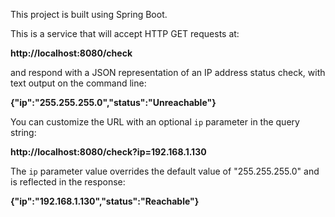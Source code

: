 This project is built using Spring Boot.

This is a service that will accept HTTP GET requests at:

**http://localhost:8080/check**

and respond with a JSON representation of an IP address status check, with text output on the command line:

**{"ip":"255.255.255.0","status":"Unreachable"}**

You can customize the URL with an optional `ip` parameter in the query string:

**http://localhost:8080/check?ip=192.168.1.130**

The `ip` parameter value overrides the default value of "255.255.255.0" and is reflected in the response:

**{"ip":"192.168.1.130","status":"Reachable"}**
